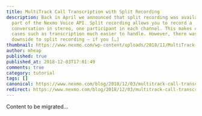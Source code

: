 ```yaml
---
title: MultiTrack Call Transcription with Split Recording
description: Back in April we announced that split recording was available as
  part of the Nexmo Voice API. Split recording allows you to record a
  conversation in stereo, one participant in each channel. This makes common use
  cases such as transcription much easier to handle. However, there was one
  downside to split recording – if you […]
thumbnail: https://www.nexmo.com/wp-content/uploads/2018/11/MultiTrack-Call-Transcription_1200x675.jpg
author: mheap
published: true
published_at: 2018-12-03T17:01:49
comments: true
category: tutorial
tags: []
canonical: https://www.nexmo.com/blog/2018/12/03/multitrack-call-transcription-split-recording-voice-dr
redirect: https://www.nexmo.com/blog/2018/12/03/multitrack-call-transcription-split-recording-voice-dr
---
```

Content to be migrated...
